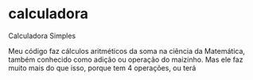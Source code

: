 # calculadora
Calculadora Simples

Meu código faz cálculos aritméticos da soma na ciência da Matemática, também conhecido como adição ou operação do maizinho. Mas ele faz muito mais do que isso, porque tem 4 operações, ou terá
